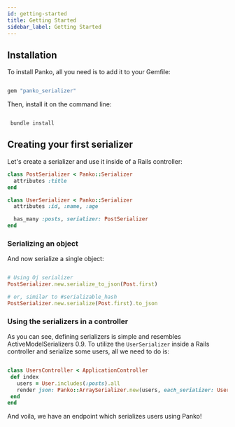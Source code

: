 ```yaml
---
id: getting-started
title: Getting Started
sidebar_label: Getting Started
---
```

## Installation

To install Panko, all you need is to add it to your Gemfile:

```ruby

gem "panko_serializer"

```

Then, install it on the command line:

```

 bundle install

```

## Creating your first serializer

Let's create a serializer and use it inside of a Rails controller:

```ruby
class PostSerializer < Panko::Serializer
  attributes :title
end

class UserSerializer < Panko::Serializer
  attributes :id, :name, :age

  has_many :posts, serializer: PostSerializer
end
```

### Serializing an object

And now serialize a single object:

```ruby

# Using Oj serializer
PostSerializer.new.serialize_to_json(Post.first)

# or, similar to #serializable_hash
PostSerializer.new.serialize(Post.first).to_json

```

### Using the serializers in a controller

As you can see, defining serializers is simple and resembles ActiveModelSerializers 0.9.
To utilize the `UserSerializer` inside a Rails controller and serialize some users, all we need to do is:

```ruby

class UsersController < ApplicationController
 def index
   users = User.includes(:posts).all
   render json: Panko::ArraySerializer.new(users, each_serializer: UserSerializer).to_json
 end
end

```

And voila, we have an endpoint which serializes users using Panko!
